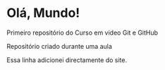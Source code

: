 # Olá, Mundo!
 Primeiro repositório do Curso em video Git e GitHub

Repositório criado durante uma aula

Essa linha adicionei directamente do site.
